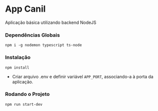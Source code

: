 # App Canil

Aplicação básica utilizando backend NodeJS

### Dependências Globais
`npm i -g nodemon typescript ts-node`

### Instalação
`npm install`

- Criar arquivo .env e definir variável `APP_PORT`, associando-a à porta da aplicação. 

### Rodando o Projeto
`npm run start-dev`
